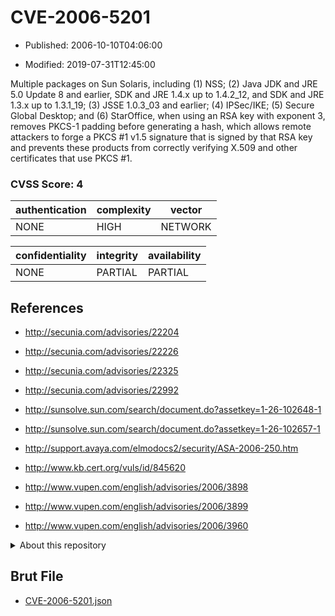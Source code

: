 # CVE-2006-5201

- Published: 2006-10-10T04:06:00

- Modified: 2019-07-31T12:45:00

Multiple packages on Sun Solaris, including (1) NSS; (2) Java JDK and JRE 5.0 Update 8 and earlier, SDK and JRE 1.4.x up to 1.4.2_12, and SDK and JRE 1.3.x up to 1.3.1_19; (3) JSSE 1.0.3_03 and earlier; (4) IPSec/IKE; (5) Secure Global Desktop; and (6) StarOffice, when using an RSA key with exponent 3, removes PKCS-1 padding before generating a hash, which allows remote attackers to forge a PKCS #1 v1.5 signature that is signed by that RSA key and prevents these products from correctly verifying X.509 and other certificates that use PKCS #1.

### CVSS Score: **4**

| authentication | complexity | vector |
| --- | --- | --- |
| NONE | HIGH | NETWORK |

| confidentiality | integrity | availability |
| --- | --- | --- |
| NONE | PARTIAL | PARTIAL |

## References

* http://secunia.com/advisories/22204

* http://secunia.com/advisories/22226

* http://secunia.com/advisories/22325

* http://secunia.com/advisories/22992

* http://sunsolve.sun.com/search/document.do?assetkey=1-26-102648-1

* http://sunsolve.sun.com/search/document.do?assetkey=1-26-102657-1

* http://support.avaya.com/elmodocs2/security/ASA-2006-250.htm

* http://www.kb.cert.org/vuls/id/845620

* http://www.vupen.com/english/advisories/2006/3898

* http://www.vupen.com/english/advisories/2006/3899

* http://www.vupen.com/english/advisories/2006/3960

<details>
<summary>About this repository</summary> 

  This repository is part of the project [Live Hack CVE](https://github.com/Live-Hack-CVE). Main website can be found [www.live-hack.org](https://www.live-hack.org) 
  
  Made by [Sn0wAlice](https://github.com/Sn0wAlice) for the people that care about security and need to have a feed of the latest CVEs. Hope you enjoy it, don't forget to star the repo and follow me on [Twitter](https://twitter.com/Sn0wAlice) and [Github](https://github.com/Sn0wAlice). And that is my [personnal website](https://www.alice-snow.me/)

  - [Home Page](https://github.com/Live-Hack-CVE)
  - [Framework](https://github.com/Live-Hack-CVE/cve-framework)
  - [CVE database](https://github.com/Live-Hack-CVE/full_database)
  - [Changelog](https://github.com/Live-Hack-CVE/Changelog)
</details>

## Brut File

* [CVE-2006-5201.json](https://raw.githubusercontent.com/Live-Hack-CVE/full_database/main/cves/2006/CVE-2006-5201.json)

